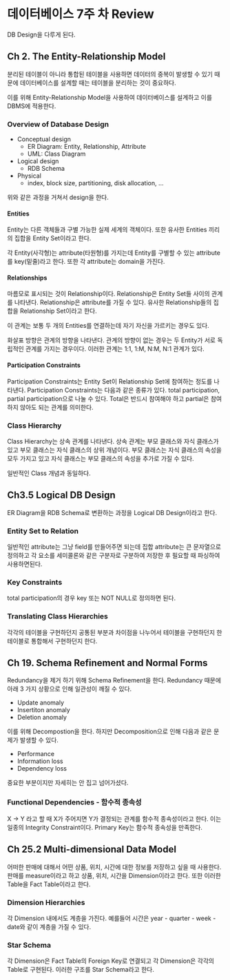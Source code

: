 # 데이터베이스 7주 차 Review

DB Design을 다루게 된다.

## Ch 2. The Entity-Relationship Model

분리된 테이블이 아니라 통합된 테이블을 사용하면 데이터의 중복이 발생할 수 있기 때문에 데이터베이스를 설계할 때는 테이블을 분리하는 것이 중요하다.

이를 위해 Entity-Relationship Model을 사용하여 데이터베이스를 설계하고 이를 DBMS에 적용한다.

### Overview of Database Design

- Conceptual design
  - ER Diagram: Entity, Relationship, Attribute
  - UML: Class Diagram
- Logical design
  - RDB Schema
- Physical
  - index, block size, partitioning, disk allocation, ...

위와 같은 과정을 거쳐서 design을 한다.

#### Entities

Entity는 다른 객체들과 구별 가능한 실제 세계의 객체이다. 또한 유사한 Entities 끼리의 집합을 Entity Set이라고 한다.

각 Entity(사각형)는 attribute(타원형)를 가지는데 Entity를 구별할 수 있는 attribute를 key(밑줄)라고 한다. 또한 각 attribute는 domain을 가진다.

#### Relationships

마름모로 표시되는 것이 Relationship이다. Relationship은 Entity Set들 사이의 관계를 나타낸다. Relationship은 attribute를 가질 수 있다. 유사한 Relationship들의 집합을 Relationship Set이라고 한다.

이 관계는 보통 두 개의 Entities를 연결하는데 자기 자신을 가르키는 경우도 있다.

화살표 방향은 관계의 방향을 나타낸다. 관계의 방향이 없는 경우는 두 Entity가 서로 독립적인 관계를 가지는 경우이다. 이러한 관계는 1:1, 1:M, N:M, N:1 관계가 있다.

#### Participation Constraints

Participation Constraints는 Entity Set이 Relationship Set에 참여하는 정도를 나타낸다. Participation Constraints는 다음과 같은 종류가 있다. total participation, partial participation으로 나눌 수 있다. Total은 반드시 참여해야 하고 partial은 참여하지 않아도 되는 관계를 의미한다.

### Class Hierarchy

Class Hierarchy는 상속 관계를 나타낸다. 상속 관계는 부모 클래스와 자식 클래스가 있고 부모 클래스는 자식 클래스의 상위 개념이다. 부모 클래스는 자식 클래스의 속성을 모두 가지고 있고 자식 클래스는 부모 클래스의 속성을 추가로 가질 수 있다.

일반적인 Class 개념과 동일하다.

## Ch3.5 Logical DB Design

ER Diagram을 RDB Schema로 변환하는 과정을 Logical DB Design이라고 한다.

### Entity Set to Relation

일반적인 attribute는 그냥 field를 만들어주면 되는데 집합 attribute는 큰 문자열으로 정의하고 각 요소를 세미콜론와 같은 구분자로 구분하여 저장한 후 필요할 때 파싱하여 사용하면된다.

### Key Constraints

total participation의 경우 key 또는 NOT NULL로 정의하면 된다.

### Translating Class Hierarchies

각각의 테이블을 구현하던지 공통된 부분과 차이점을 나누어서 테이블을 구현하던지 한 테이블로 통합해서 구현하던지 한다.

## Ch 19. Schema Refinement and Normal Forms

Redundancy을 제거 하기 위해 Schema Refinement을 한다. Redundancy 때문에 아래 3 가지 상황으로 인해 일관성이 깨질 수 있다.

- Update anomaly
- Insertiton anomaly
- Deletion anomaly

이를 위해 Decompostion을 한다. 하지만 Decomposition으로 인해 다음과 같은 문제가 발생할 수 있다.

- Performance
- Information loss
- Dependency loss

중요한 부분이지만 자세히는 안 집고 넘어가셨다.

### Functional Dependencies - 함수적 종속성

X -> Y 라고 할 때 X가 주어지면 Y가 결정되는 관계를 함수적 종속성이라고 한다. 이는 일종의 Integrity Constraint이다. Primary Key는 함수적 종속성을 만족한다.

## Ch 25.2 Multi-dimensional Data Model

어떠한 판매에 대해서 어떤 상품, 위치, 시간에 대한 정보를 저장하고 싶을 때 사용한다. 판매를 measure이라고 하고 상품, 위치, 시간을 Dimension이라고 한다. 또한 이러한 Table을 Fact Table이라고 한다.

### Dimension Hierarchies

각 Dimension 내에서도 계층을 가진다. 예를들어 시간은 year - quarter - week - date와 같이 계층을 가질 수 있다.

### Star Schema

각 Dimension은 Fact Table의 Foreign Key로 연결되고 각 Dimension은 각각의 Table로 구현된다. 이러한 구조를 Star Schema라고 한다.
